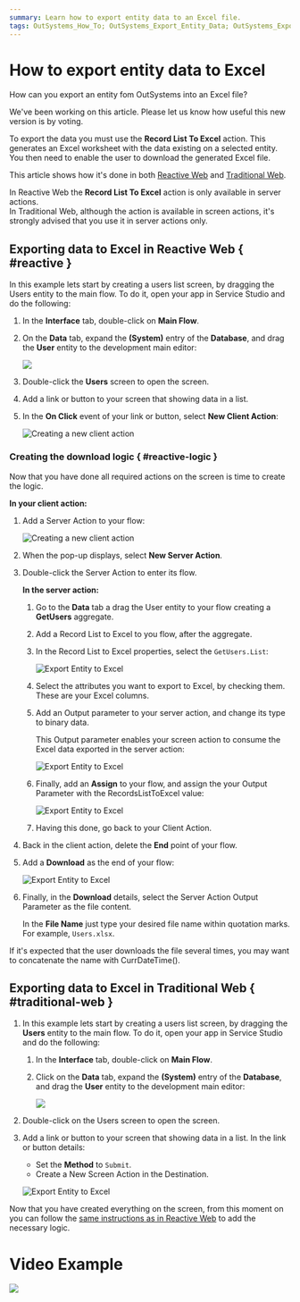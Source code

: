 ```yaml
---
summary: Learn how to export entity data to an Excel file.
tags: OutSystems_How_To; OutSystems_Export_Entity_Data; OutSystems_Export_Entity_Data_Excel, Excel, Entities
---
```


# How to export entity data to Excel

How can you export an entity fom OutSystems into an Excel file?

<div class="info" markdown="1">

We've been working on this article. Please let us know how useful this new version is by voting.

</div>

To export the data you must use the **Record List To Excel** action. This generates an Excel worksheet with the data existing on a selected entity. You then need to enable the user to download the generated Excel file.

This article shows how it's done in both [Reactive Web](#reactive) and [Traditional Web](#traditional-web).

<div class="info" markdown="1">

In Reactive Web the **Record List To Excel** action is only available in server actions.  
In Traditional Web, although the action is available in screen actions, it's strongly advised that you use it in server actions only.

</div>

## Exporting data to Excel in Reactive Web { #reactive }

In this example lets start by creating a users list screen, by dragging the Users entity to the main flow. To do it, open your app in Service Studio and do the following:

1. In the **Interface** tab, double-click on **Main Flow**.

1. On the **Data** tab, expand the **(System)** entry of the **Database**, and drag the **User** entity to the development main editor:

    ![](images/create_screen_ss.png?width=900) 

1. Double-click the **Users** screen to open the screen.

1. Add a link or button to your screen that showing data in a list.

1. In the **On Click** event of your link or button, select **New Client Action**:

    ![Creating a new client action](images/create_screen_action_ss.png)

### Creating the download logic { #reactive-logic }

Now that you have done all required actions on the screen is time to create the logic.

**In your client action:**

1. Add a Server Action to your flow:

    ![Creating a new client action](images/client_action_excel_ss.png)

1. When the pop-up displays, select **New Server Action**.

1. Double-click the Server Action to enter its flow.

    **In the server action:**

    1. Go to the **Data** tab a drag the User entity to your flow creating a **GetUsers** aggregate.

    1. Add a Record List to Excel to you flow, after the aggregate.

    1. In the Record List to Excel properties, select the `GetUsers.List`:

        ![Export Entity to Excel](images/record_list_excel_details_ss.png)

    1. Select the attributes you want to export to Excel, by checking them. These are your Excel columns.

    1. Add an Output parameter to your server action, and change its type to binary data.

        This Output parameter enables your screen action to consume the Excel data exported in the server action:

        ![Export Entity to Excel](images/output_parameter_details_ss.png)

    1. Finally, add an **Assign** to your flow, and assign the your Output Parameter with the RecordsListToExcel value:

        ![Export Entity to Excel](images/assign_excel_list_ss.png)

    1. Having this done, go back to your Client Action.

1. Back in the client action, delete the **End** point of your flow.

1. Add a **Download** as the end of your flow:

    ![Export Entity to Excel](images/download_action_excel_ss.png)

1. Finally, in the **Download** details, select the Server Action Output Parameter as the file content.

    In the **File Name** just type your desired file name within quotation marks. For example, `Users.xlsx`.

<div class="info" markdown="1">  

If it's expected that the user downloads the file several times, you may want to concatenate the name with CurrDateTime().

</div>

## Exporting data to Excel in Traditional Web { #traditional-web }

1. In this example lets start by creating a users list screen, by dragging the **Users** entity to the main flow. To do it, open your app in Service Studio and do the following:

    1. In the **Interface** tab, double-click on **Main Flow**.

    1. Click on the **Data** tab, expand the **(System)** entry of the **Database**, and drag the **User** entity to the development main editor:

        ![](images/create_screen_ss.png)

1. Double-click on the Users screen to open the screen.

1. Add a link or button to your screen that showing data in a list. In the link or button details:

    * Set the **Method** to `Submit`.
    * Create a New Screen Action in the Destination.

    ![Export Entity to Excel](images/export_entity_data_to_excel1.png)

Now that you have created everything on the screen, from this moment on you can follow the [same instructions as in Reactive Web](#reactive-logic) to add the necessary logic.

# Video Example

[![](http://img.youtube.com/vi/tFrD54mhgiM/0.jpg)](http://www.youtube.com/watch?v=tFrD54mhgiM "")
